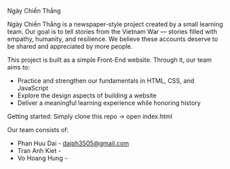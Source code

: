 Ngày Chiến Thắng

Ngày Chiến Thắng is a newspaper-style project created by a small learning team. Our goal is to tell stories from the Vietnam War — stories filled with empathy, humanity, and resilience. We believe these accounts deserve to be shared and appreciated by more people.

This project is built as a simple Front-End website. Through it, our team aims to:
* Practice and strengthen our fundamentals in HTML, CSS, and JavaScript
* Explore the design aspects of building a website
* Deliver a meaningful learning experience while honoring history

Getting started: Simply clone this repo -> open index.html

Our team consists of:
+ Phan Huu Dai - daiph3505@gmail.com
+ Tran Anh Kiet - 
+ Vo Hoang Hung - 